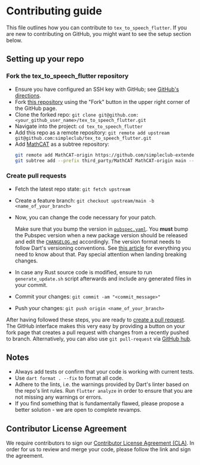 # Contributing guide

This file outlines how you can contribute to `tex_to_speech_flutter`.
If you are new to contributing on GitHub, you might want to see the setup section below.

## Setting up your repo

### Fork the tex_to_speech_flutter repository

* Ensure you have configured an SSH key with GitHub; see [GitHub's directions][ssh key].
* Fork [this repository][repo] using the "Fork" button in the upper right corner of the GitHub page.
* Clone the forked repo: `git clone git@github.com:<your_github_user_name>/tex_to_speech_flutter.git`
* Navigate into the project: `cd tex_to_speech_flutter`
* Add this repo as a remote repository:
  `git remote add upstream git@github.com:simpleclub/tex_to_speech_flutter.git`
* Add [MathCAT](MathCAT) as a subtree repository:
  ```sh
  git remote add MathCAT-origin https://github.com/simpleclub-extended/MathCAT.git
  git subtree add --prefix third_party/MathCAT MathCAT-origin main --squash
  ```

### Create pull requests

* Fetch the latest repo state: `git fetch upstream`
* Create a feature branch: `git checkout upstream/main -b <name_of_your_branch>`
* Now, you can change the code necessary for your patch.

  Make sure that you bump the version in [`pubspec.yaml`][pubspec]. You **must** bump the Pubspec
  version when a new package version should be released and edit the [`CHANGELOG.md`][changelog]
  accordingly.
  The version format needs to follow Dart's versioning conventions. See [this article][versioning]
  for everything you need to know about that. Pay special attention when landing breaking changes.
* In case any Rust source code is modified, ensure to run `generate_update.sh` script afterwards and include any generated files in your commit.
* Commit your changes: `git commit -am "<commit_message>"`
* Push your changes: `git push origin <name_of_your_branch>`

After having followed these steps, you are ready to [create a pull request][create pr].
The GitHub interface makes this very easy by providing a button on your fork page that creates
a pull request with changes from a recently pushed to branch.
Alternatively, you can also use `git pull-request` via [GitHub hub][].

## Notes

* Always add tests or confirm that your code is working with current tests.
* Use `dart format . --fix` to format all code.
* Adhere to the lints, i.e. the warnings provided by Dart's linter based on the repo's lint rules.
  Run `flutter analyze` in order to ensure that you are not missing any warnings or errors.
* If you find something that is fundamentally flawed, please propose a better solution -
  we are open to complete revamps.

## Contributor License Agreement

We require contributors to sign our [Contributor License Agreement (CLA)][CLA].
In order for us to review and merge your code, please follow the link and sign the agreement.

[repo]: https://github.com/simpleclub/tex_to_speech_flutter
[pubspec]: https://github.com/simpleclub/tex_to_speech_flutter/blob/main/tex_to_speech/pubspec.yaml
[changelog]: https://github.com/simpleclub/tex_to_speech_flutter/blob/main/tex_to_speech/CHANGELOG.md
[create pr]: https://help.github.com/en/articles/creating-a-pull-request-from-a-fork
[GitHub hub]: https://hub.github.com
[ssh key]: https://help.github.com/articles/generating-ssh-keys
[CLA]: https://cla-assistant.io/simpleclub/
[versioning]: https://stackoverflow.com/questions/66201337/how-do-dart-package-versions-work-how-should-i-version-my-flutter-plugins/66201338#66201338
[MathCAT]: (https://github.com/simpleclub-extended/MathCAT)
